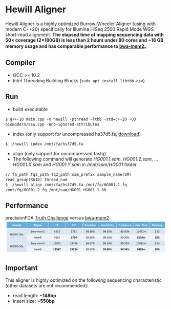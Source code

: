 # Hewill Aligner
Hewill Aligner is a highly optimized Burrow-Wheeler Aligner (using with modern C++20) specifically for Illumina HiSeq 2500 Rapid Mode WGS short-read alignment.
**The elapsed time of mapping sequencing data with 50× coverage (2×180GB) is less than 2 hours under 80 cores and ~18 GB memory usage and has comparable performance to [bwa-mem2]。**

## Compiler
- GCC >= 10.2
- Intel Threading Building Blocks (`sudo apt install libtbb-dev`)

## Run
- build executable
```
$ g++-10 main.cpp -o hewill -pthread -ltbb -std=c++20 -O3 biomodern/ssw.cpp -Wno-ignored-attributes
```
- index (only support for uncompressed hs37d5.fa, [download])
```
$ ./hewill index /mnt/fa/hs37d5.fa
```
- align (only support for uncompressed fastq)
- The following command will generate *HG001.1.sam*, *HG001.2.sam*, ... *HG001.X.sam* and *HG001.Y.sam* in */mnt/sam/HG001* folder.
```
// fa_path fq1_path fq2_path sam_prefix sample_name(SM) read_group(RGID) thread_num
$ ./hewill align /mnt/fa/hs37d5.fa /mnt/fq/HG001.1.fq /mnt/fq/HG001.2.fq /mnt/sam/HG001 HG001 1 80
```

## Performance
precisionFDA [Truth Challenge] versus [bwa-mem2]:
<img src="https://raw.githubusercontent.com/hewillk/aligner/master/performance.png" />

## Important
This aligner is highly optimized on the following sequencing characteristic (other datasets are not recommended):
- read length: **~148bp**
- insert size: **~550bp**

[bwa-mem2]: https://github.com/bwa-mem2/bwa-mem2
[Truth Challenge]: https://precision.fda.gov/challenges/truth
[download]: https://ftp-trace.ncbi.nlm.nih.gov/1000genomes/ftp/technical/reference/phase2_reference_assembly_sequence/hs37d5.fa.gz

